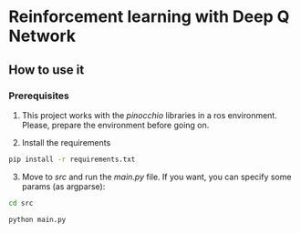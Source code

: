 # Reinforcement learning with Deep Q Network

## How to use it

### Prerequisites

1. This project works with the _pinocchio_ libraries in a ros environment. Please, prepare the environment before going on.

2. Install the requirements
```bash
pip install -r requirements.txt
```
3. Move to _src_ and run the _main.py_ file. If you want, you can specify some params (as argparse):

```bash
cd src
```
```bash
python main.py
```
